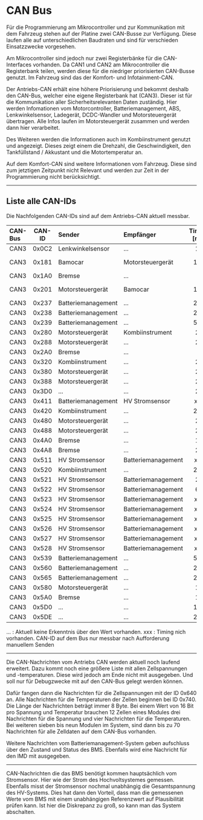 # **CAN Bus**

Für die Programmierung am Mikrocontroller und zur Kommunikation mit dem Fahrzeug
stehen auf der Platine zwei CAN-Busse zur Verfügung. Diese laufen alle auf
unterschiedlichen Baudraten und sind für verschieden Einsatzzwecke vorgesehen.


Am Mikrocontroller sind jedoch nur zwei Registerbänke für die CAN-Interfaces
vorhanden. Da CAN1 und CAN2 am Mikrocontroller die Registerbank teilen, werden diese
für die niedriger priorisierten CAN-Busse genutzt. Im Fahrzeug sind das der Komfort-
und Infotainment-CAN.

Der Antriebs-CAN erhält eine höhere Priorisierung und bekommt deshalb den CAN-Bus,
welcher eine eigene Registerbank hat (CAN3). Dieser ist für die Kommunikation aller
Sicherheitsrelevanten Daten zuständig. Hier werden Infomationen vom Motorcontroller,
Batteriemanagement, ABS, Lenkwinkelsensor, Ladegerät, DCDC-Wandler und
Motorsteuergerät übertragen. Alle Infos laufen im Motorsteuergerät zusammen und
werden dann hier verarbeitet.

Des Weiteren werden die Informationen auch im Kombiinstrument genutzt und angezeigt.
Dieses zeigt einem die Drehzahl, die Geschwindigkeit, den Tankfüllstand / Akkustant
und die Motortemperatur an.


Auf dem Komfort-CAN sind weitere Informationen vom Fahrzeug. Diese sind zum jetztigen
Zeitpunkt nicht Relevant und werden zur Zeit in der Programmierung nicht
berücksichtigt.

---

## Liste alle CAN-IDs

Die Nachfolgenden CAN-IDs sind auf dem Antriebs-CAN aktuell messbar.

| CAN-Bus | CAN-ID | Sender | Empfänger | Timing [ms] | DLC |
|:------- |:------:|:-------|:--------- |:------:|:---:|
| CAN3 | 0x0C2 | Lenkwinkelsensor | ... | 10 | 8 |
| CAN3 | 0x181 | Bamocar | Motorsteuergerät | 100 | 3 - 6 |
| CAN3 | 0x1A0 | Bremse | ... | 7 | 8 |
| CAN3 | 0x201 | Motorsteuergerät | Bamocar | 100 | 3 - 6 |
| CAN3 | 0x237 | Batteriemanagement | ... | 200 | 5 |
| CAN3 | 0x238 | Batteriemanagement | ... | 200 | 4 |
| CAN3 | 0x239 | Batteriemanagement | ... | 500 | 8 |
| CAN3 | 0x280 | Motorsteuergerät | Kombiinstrument | 20 | 8 |
| CAN3 | 0x288 | Motorsteuergerät | ... | 20 | 8 |
| CAN3 | 0x2A0 | Bremse | ... | ... | ... |
| CAN3 | 0x320 | Kombiinstrument | ... | 20 | 8 |
| CAN3 | 0x380 | Motorsteuergerät | ... | 20 | 8 |
| CAN3 | 0x388 | Motorsteuergerät | ... | 20 | 3 |
| CAN3 | 0x3D0 | ... | ... | 20 | 2 |
| CAN3 | 0x411 | Batteriemanagement | HV Stromsensor | xxx | 8 |
| CAN3 | 0x420 | Kombiinstrument | ... | 200 | 8 |
| CAN3 | 0x480 | Motorsteuergerät | ... | 20 | 8 |
| CAN3 | 0x488 | Motorsteuergerät | ... | 20 | 8 |
| CAN3 | 0x4A0 | Bremse | ... | 14 | 8 |
| CAN3 | 0x4A8 | Bremse | ... | 20 | 8 |
| CAN3 | 0x511 | HV Stromsensor | Batteriemanagement | xxx | 8 |
| CAN3 | 0x520 | Kombiinstrument | ... | 200 | 8 |
| CAN3 | 0x521 | HV Stromsensor | Batteriemanagement | 20 | 8 |
| CAN3 | 0x522 | HV Stromsensor | Batteriemanagement | 60 | 8 |
| CAN3 | 0x523 | HV Stromsensor | Batteriemanagement | xxx | 8 |
| CAN3 | 0x524 | HV Stromsensor | Batteriemanagement | xxx | 8 |
| CAN3 | 0x525 | HV Stromsensor | Batteriemanagement | xxx | 8 |
| CAN3 | 0x526 | HV Stromsensor | Batteriemanagement | xxx | 8 |
| CAN3 | 0x527 | HV Stromsensor | Batteriemanagement | xxx | 8 |
| CAN3 | 0x528 | HV Stromsensor | Batteriemanagement | xxx | 8 |
| CAN3 | 0x539 | Batteriemanagement | ... | 500 | 8 |
| CAN3 | 0x560 | Batteriemanagement | ... | 200 | 4 |
| CAN3 | 0x565 | Batteriemanagement | ... | 200 | 5 |
| CAN3 | 0x580 | Motorsteuergerät | ... | 10 | 8 |
| CAN3 | 0x5A0 | Bremse | ... | 14 | 8 |
| CAN3 | 0x5D0 | ... | ... | 100 | 6 |
| CAN3 | 0x5DE | ... | ... | 200 | 5 |

... :	Aktuell keine Erkenntnis über den Wert vorhanden.
xxx :	Timing nich vorhanden. CAN-ID auf dem Bus nur messbar nach Aufforderung
		manuellem Senden

---

Die CAN-Nachrichten vom Antriebs CAN werden aktuell noch laufend erweitert. Dazu
kommt noch eine größere Liste mit allen Zellspannungen und -temperaturen. Diese
wird jedoch am Ende nicht mit ausgegeben. Und soll nur für Debugzwecke mit auf den
CAN-Bus gelegt werden können.

Dafür fangen dann die Nachrichten für die Zellspannungen mit der ID 0x640 an. Alle
Nachrichten für die Temperaturen der Zellen beginnen bei ID 0x740. Die Länge der
Nachrichten beträgt immer 8 Byte. Bei einem Wert von 16 Bit pro Spannung und
Temperatur brauchen 12 Zellen eines Modules drei Nachrichten für die Spannung und
vier Nachrichten für die Temperaturen. Bei weiteren sieben bis neun Modulen im
System, sind dann bis zu 70 Nachrichten für alle Zelldaten auf dem CAN-Bus vorhanden.

Weitere Nachrichten vom Batteriemanagement-System geben aufschluss über den Zustand
und Status des BMS. Ebenfalls wird eine Nachricht für den IMD mit ausgegeben.

---

CAN-Nachrichten die das BMS benötigt kommen hauptsächlich vom Stromsensor. Hier
wie der Strom des Hochvoltsystemes gemessen. Ebenfalls misst der Stromsensor nochmal
unabhängig die Gesamtspannung des HV-Systems. Dies hat dann den Vorteil, dass man
die gemessenen Werte vom BMS mit einem unabhängigen Referenzwert auf Plausibilität
prüfen kann. Ist hier die Diskrepanz zu groß, so kann man das System abschalten.